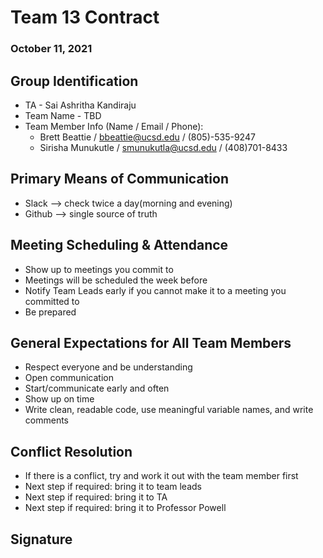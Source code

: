 # Team 13 Contract

### October 11, 2021

## **Group Identification**
   - TA -  Sai Ashritha Kandiraju
   - Team Name - TBD
   - Team Member Info (Name / Email / Phone):
      * Brett Beattie / <bbeattie@ucsd.edu> / (805)-535-9247
      * Sirisha Munukutle / <smunukutla@ucsd.edu> / (408)701-8433

## **Primary Means of Communication**
   - Slack --> check twice a day(morning and evening)
   - Github --> single source of truth
    
## **Meeting Scheduling & Attendance**
   - Show up to meetings you commit to
   - Meetings will be scheduled the week before
   - Notify Team Leads early if you cannot make it to a meeting you committed to
   - Be prepared

## **General Expectations for All Team Members**
   - Respect everyone and be understanding
   - Open communication
   - Start/communicate early and often
   - Show up on time
   - Write clean, readable code, use meaningful variable names, and write comments
    
## **Conflict Resolution**
   - If there is a conflict, try and work it out with the team member first
   - Next step if required: bring it to team leads
   - Next step if required: bring it to TA
   - Next step if required: bring it to Professor Powell

## **Signature**

